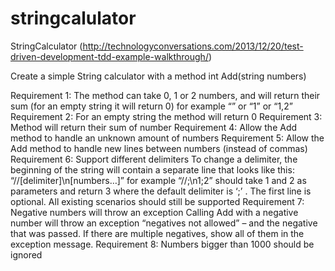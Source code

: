 # stringcalulator
StringCalculator (http://technologyconversations.com/2013/12/20/test-driven-development-tdd-example-walkthrough/)

Create a simple String calculator with a method int Add(string numbers)

Requirement 1: The method can take 0, 1 or 2 numbers, and will return their sum (for an empty string it will return 0) for example “” or “1” or “1,2”
Requirement 2: For an empty string the method will return 0
Requirement 3: Method will return their sum of number
Requirement 4: Allow the Add method to handle an unknown amount of numbers
Requirement 5: Allow the Add method to handle new lines between numbers (instead of commas)
Requirement 6: Support different delimiters
To change a delimiter, the beginning of the string will contain a separate line that looks like this:
“//[delimiter]\n[numbers…]” for example “//;\n1;2” should take 1 and 2 as parameters and return 3
where the default delimiter is ‘;’ .
The first line is optional. All existing scenarios should still be supported
Requirement 7: Negative numbers will throw an exception
Calling Add with a negative number will throw an exception “negatives not allowed” – and the negative that was passed.
If there are multiple negatives, show all of them in the exception message.
Requirement 8: Numbers bigger than 1000 should be ignored
